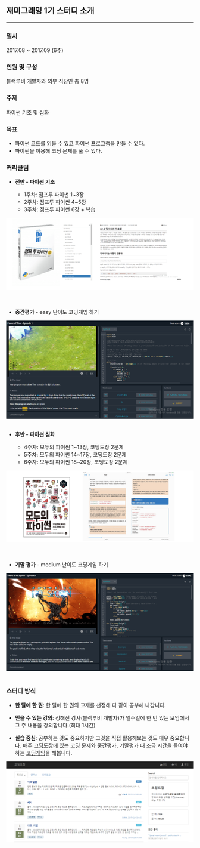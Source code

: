 ## 재미그래밍 1기 스터디 소개

- - -

### 일시

2017.08 ~ 2017.09 (6주)

### 인원 및 구성

블랙루비 개발자와 외부 직장인 총 8명

### 주제

파이썬 기초 및 심화

### 목표

- 파이썬 코드를 읽을 수 있고 파이썬 프로그램을 만들 수 있다.
- 파이썬을 이용해 코딩 문제를 풀 수 있다.

### 커리큘럼

- __전반 - 파이썬 기초__

  - 1주차: 점프투 파이썬 1~3장
  - 2주차: 점프투 파이썬 4~5장
  - 3주차: 점프투 파이썬 6장 + 복습

![파이썬 기초 교재](/assets/python_basic.PNG)

<br>

- __중간평가__ - easy 난이도 코딩게임 하기

<img src="assets/middle_test.PNG" alt="easy 난이도 코딩게임" style="display: block; margin-right: auto; margin-left: auto; width: 700px;">

<br>

- __후반 - 파이썬 심화__

  - 4주차: 모두의 파이썬 1~13장, 코딩도장 2문제
  - 5주차: 모두의 파이썬 14~17장, 코딩도장 2문제
  - 6주차: 모두의 파이썬 18~20장, 코딩도장 2문제

![파이썬 심화 교재](/assets/python_advance.PNG)

<br>

- __기말 평가__ - medium 난이도 코딩게임 하기

<img src="assets/last_test.PNG" alt="medium 난이도 코딩게임" style="display: block; margin-right: auto; margin-left: auto; width: 700px;">

<br>

### 스터디 방식

- __한 달에 한 권__: 한 달에 한 권의 교재를 선정해 다 같이 공부해 나갑니다.

- __믿을 수 있는 강의__: 정해진 강사(블랙루비 개발자)가 일주일에 한 번 있는 모임에서 그 주 내용을 강의합니다.(최대 1시간)

- __실습 중심__: 공부하는 것도 중요하지만 그것을 직접 활용해보는 것도 매우 중요합니다. 매주 [코딩도장](http://codingdojang.com/)에 있는 코딩 문제와 중간평가, 기말평가 때 조금 시간을 들여야 하는 [코딩게임](https://www.codingame.com/star)을 해봅니다.

<img src="assets/codingdojang.PNG" alt="코딩도장" style="display: block; margin-right: auto; margin-left: auto; width: 700px;">
